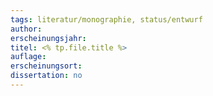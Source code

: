 ```yaml
---
tags: literatur/monographie, status/entwurf
author:
erscheinungsjahr: 
titel: <% tp.file.title %>
auflage: 
erscheinungsort: 
dissertation: no
---
```


